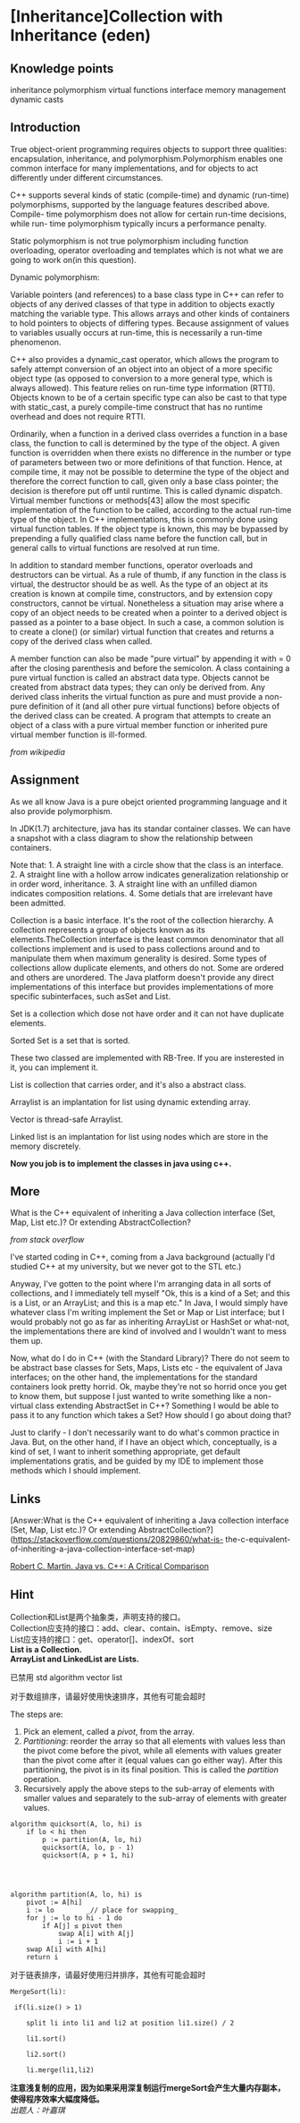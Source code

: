 # [Inheritance]Collection with Inheritance (eden)

## Knowledge points

inheritance polymorphism virtual functions interface memory management dynamic
casts

## Introduction

True object-orient programming requires objects to support three qualities:
encapsulation, inheritance, and polymorphism.Polymorphism enables one common
interface for many implementations, and for objects to act differently under
different circumstances.

C++ supports several kinds of static (compile-time) and dynamic (run-time)
polymorphisms, supported by the language features described above. Compile-
time polymorphism does not allow for certain run-time decisions, while run-
time polymorphism typically incurs a performance penalty.

Static polymorphism is not true polymorphism including function overloading,
operator overloading and templates which is not what we are going to work
on(in this question).

Dynamic polymorphism:

Variable pointers (and references) to a base class type in C++ can refer to
objects of any derived classes of that type in addition to objects exactly
matching the variable type. This allows arrays and other kinds of containers
to hold pointers to objects of differing types. Because assignment of values
to variables usually occurs at run-time, this is necessarily a run-time
phenomenon.

C++ also provides a dynamic_cast operator, which allows the program to safely
attempt conversion of an object into an object of a more specific object type
(as opposed to conversion to a more general type, which is always allowed).
This feature relies on run-time type information (RTTI). Objects known to be
of a certain specific type can also be cast to that type with static_cast, a
purely compile-time construct that has no runtime overhead and does not
require RTTI.

Ordinarily, when a function in a derived class overrides a function in a base
class, the function to call is determined by the type of the object. A given
function is overridden when there exists no difference in the number or type
of parameters between two or more definitions of that function. Hence, at
compile time, it may not be possible to determine the type of the object and
therefore the correct function to call, given only a base class pointer; the
decision is therefore put off until runtime. This is called dynamic dispatch.
Virtual member functions or methods[43] allow the most specific implementation
of the function to be called, according to the actual run-time type of the
object. In C++ implementations, this is commonly done using virtual function
tables. If the object type is known, this may be bypassed by prepending a
fully qualified class name before the function call, but in general calls to
virtual functions are resolved at run time.

In addition to standard member functions, operator overloads and destructors
can be virtual. As a rule of thumb, if any function in the class is virtual,
the destructor should be as well. As the type of an object at its creation is
known at compile time, constructors, and by extension copy constructors,
cannot be virtual. Nonetheless a situation may arise where a copy of an object
needs to be created when a pointer to a derived object is passed as a pointer
to a base object. In such a case, a common solution is to create a clone() (or
similar) virtual function that creates and returns a copy of the derived class
when called.

A member function can also be made "pure virtual" by appending it with = 0
after the closing parenthesis and before the semicolon. A class containing a
pure virtual function is called an abstract data type. Objects cannot be
created from abstract data types; they can only be derived from. Any derived
class inherits the virtual function as pure and must provide a non-pure
definition of it (and all other pure virtual functions) before objects of the
derived class can be created. A program that attempts to create an object of a
class with a pure virtual member function or inherited pure virtual member
function is ill-formed.

_from wikipedia_

## Assignment

As we all know Java is a pure obejct oriented programming language and it also
provide polymorphism.

In JDK(1.7) architecture, java has its standar container classes. We can have
a snapshot with a class diagram to show the relationship between containers.

Note that: 1. A straight line with a circle show that the class is an
interface. 2. A straight line with a hollow arrow indicates generalization
relationship or in order word, inheritance. 3. A straight line with an
unfilled diamon indicates composition relations. 4. Some detials that are
irrelevant have been admitted.


Collection is a basic interface. It's the root of the collection hierarchy. A
collection represents a group of objects known as its elements.TheCollection
interface is the least common denominator that all collections implement and
is used to pass collections around and to manipulate them when maximum
generality is desired. Some types of collections allow duplicate elements, and
others do not. Some are ordered and others are unordered. The Java platform
doesn't provide any direct implementations of this interface but provides
implementations of more specific subinterfaces, such asSet and List.

Set is a collection which dose not have order and it can not have duplicate
elements.

Sorted Set is a set that is sorted.

These two classed are implemented with RB-Tree. If you are insterested in it,
you can implement it.

List is collection that carries order, and it's also a abstract class.

Arraylist is an implantation for list using dynamic extending array.

Vector is thread-safe Arraylist.

Linked list is an implantation for list using nodes which are store in the
memory discretely.

**Now you job is to implement the classes in java using c++.**

## More

What is the C++ equivalent of inheriting a Java collection interface (Set,
Map, List etc.)? Or extending AbstractCollection?

_from stack overflow_

I've started coding in C++, coming from a Java background (actually I'd
studied C++ at my university, but we never got to the STL etc.)

Anyway, I've gotten to the point where I'm arranging data in all sorts of
collections, and I immediately tell myself "Ok, this is a kind of a Set; and
this is a List, or an ArrayList; and this is a map etc." In Java, I would
simply have whatever class I'm writing implement the Set or Map or List
interface; but I would probably not go as far as inheriting ArrayList or
HashSet or what-not, the implementations there are kind of involved and I
wouldn't want to mess them up.

Now, what do I do in C++ (with the Standard Library)? There do not seem to be
abstract base classes for Sets, Maps, Lists etc - the equivalent of Java
interfaces; on the other hand, the implementations for the standard containers
look pretty horrid. Ok, maybe they're not so horrid once you get to know them,
but suppose I just wanted to write something like a non-virtual class
extending AbstractSet in C++? Something I would be able to pass it to any
function which takes a Set? How should I go about doing that?

Just to clarify - I don't necessarily want to do what's common practice in
Java. But, on the other hand, if I have an object which, conceptually, is a
kind of set, I want to inherit something appropriate, get default
implementations gratis, and be guided by my IDE to implement those methods
which I should implement.

## Links

[Answer:What is the C++ equivalent of inheriting a Java collection interface
(Set, Map, List etc.)? Or extending
AbstractCollection?](https://stackoverflow.com/questions/20829860/what-is-
the-c-equivalent-of-inheriting-a-java-collection-interface-set-map)

[Robert C. Martin. Java vs. C++: A Critical
Comparison](http://www.objectmentor.com/resources/articles/javacpp.pdf)

## Hint

Collection和List是两个抽象类，声明支持的接口。  
Collection应支持的接口：add、clear、contain、isEmpty、remove、size  
List应支持的接口：get、operator[]、indexOf、sort  
**List is a Collection.  
ArrayList and LinkedList are Lists.**  

已禁用 std algorithm vector list

对于数组排序，请最好使用快速排序，其他有可能会超时

The steps are:

  1. Pick an element, called a _pivot_, from the array.
  2. _Partitioning_: reorder the array so that all elements with values less than the pivot come before the pivot, while all elements with values greater than the pivot come after it (equal values can go either way). After this partitioning, the pivot is in its final position. This is called the _partition_ operation.
  3. Recursively apply the above steps to the sub-array of elements with smaller values and separately to the sub-array of elements with greater values.
    
```
algorithm quicksort(A, lo, hi) is
    if lo < hi then
        p := partition(A, lo, hi)
        quicksort(A, lo, p - 1)
        quicksort(A, p + 1, hi)  
  



algorithm partition(A, lo, hi) is
    pivot := A[hi]
    i := lo        _// place for swapping_
    for j := lo to hi - 1 do
        if A[j] ≤ pivot then
            swap A[i] with A[j]
            i := i + 1
    swap A[i] with A[hi]
    return i  
```

对于链表排序，请最好使用归并排序，其他有可能会超时
```
MergeSort(li):

 if(li.size() > 1)

    split li into li1 and li2 at position li1.size() / 2

    li1.sort()

    li2.sort()

    li.merge(li1,li2)
```


**注意浅复制的应用，因为如果采用深复制运行mergeSort会产生大量内存副本，使得程序效率大幅度降低。**    
*出题人：叶嘉琪*
